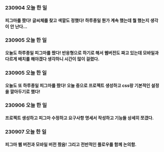 ### 230904 오늘 한 일
#### 피그마를 짰다! 글씨체를 찾고 색깔도 정했다! 하루종일 뭔가 계속 했는데 뭘 했는지 생각이 안 난다...

### 230905 오늘 한 일
#### 오늘도 하루종일 피그마를 짰다! 반응형으로 하기로 해서 웹버전도 짜고 있는데 모바일과 다르게 배치를 해야겠다 생각하니 시간이 많이 걸렸다.

### 230905 오늘 한 일
#### 오늘도 또 하루종일 피그마를 짰다! 오늘 중으로 프로젝트 생성하고 css랑 기본적인 설정을 깔아두기로 했다!

### 230906 오늘 한 일
#### 프로젝트 생성하고 피그마 수정하고 요구사항 명세서 작성하고 기능들 상세히 쪼갰다.

### 230907 오늘 한 일
#### 피그마 웹 버전과 모바일 버전 짰음! 그리고 전반적인 플로우를 함께 논의함.